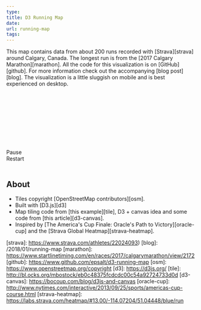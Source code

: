 ```yaml
---
type:
title: D3 Running Map
date:
url: running-map
tags:
---
```


<script src="//d3js.org/d3.v4.min.js"></script>
<script src="//d3js.org/d3-tile.v0.0.min.js"></script>
<link rel="stylesheet" type="text/css" href="/css/map.css">

This map contains data from about 200 runs recorded with
[Strava][strava] around Calgary, Canada. The longest run is from the
[2017 Calgary Marathon][marathon]. All the code for this visualization
is on [GitHub][github]. For more information check out the
accompanying [blog post][blog]. The visualization is a little sluggish
on mobile and is best experienced on desktop.

<div id="map-wrapper">
  <svg></svg>
  <canvas id="running-map"></canvas>
     <div id="controls">
       <div style="font-family: monospace;" id="timer"></div>
       <div class="map-button" id="play-button">Pause</div>
       <div class="map-button" id="restart-button">Restart</div>
     </div>
</div>

<script src="/js/running_map.js"></script>
</br>

## About

- Tiles copyright [OpenStreetMap contributors][osm].
- Built with [D3.js][d3]
- Map tiling code from [this example][tile], D3 + canvas idea and some
  code from [this article][d3-canvas].
- Inspired by [The America's Cup Finale: Oracle's Path to
Victory][oracle-cup] and the [Strava Global Heatmap][strava-heatmap].

[strava]: https://www.strava.com/athletes/22024093)
[blog]: /2018/01/running-map
[marathon]: https://www.startlinetiming.com/en/races/2017/calgarymarathon/view/2172
[github]: https://www.github.com/epsalt/d3-running-map
[osm]: https://www.openstreetmap.org/copyright
[d3]: https://d3js.org/
[tile]: http://bl.ocks.org/mbostock/eb0c48375fcdcdc00c54a92724733d0d
[d3-canvas]: https://bocoup.com/blog/d3js-and-canvas
[oracle-cup]: http://www.nytimes.com/interactive/2013/09/25/sports/americas-cup-course.html
[strava-heatmap]: https://labs.strava.com/heatmap/#13.00/-114.07204/51.04448/blue/run
